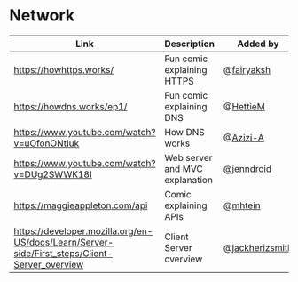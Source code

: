 # Network

| Link | Description | Added by |
| ---- | ----------- | -------- |
| https://howhttps.works/ | Fun comic explaining HTTPS | @[fairyaksh](https://github.com/fairyaksh) |
| https://howdns.works/ep1/ |  Fun comic explaining DNS | @[HettieM](https://github.com/HettieM) |
| https://www.youtube.com/watch?v=uOfonONtIuk | How DNS works | @[Azizi-A](https://github.com/Azizi-A) |
| https://www.youtube.com/watch?v=DUg2SWWK18I | Web server and MVC explanation | @[jenndroid](https://github.com/jenndroid) |
| https://maggieappleton.com/api | Comic explaining APIs | @[mhtein](https://github.com/mhtien) |
| https://developer.mozilla.org/en-US/docs/Learn/Server-side/First_steps/Client-Server_overview | Client Server overview | @[jackherizsmith](https://github.com/jackherizsmith) |
 